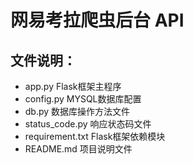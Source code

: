 # 网易考拉爬虫后台 API

## 文件说明：
- app.py Flask框架主程序
- config.py MYSQL数据库配置
- db.py 数据库操作方法文件
- status_code.py 响应状态码文件
- requirement.txt Flask框架依赖模块
- README.md 项目说明文件
